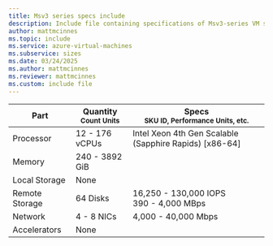 ```yaml
---
title: Msv3 series specs include
description: Include file containing specifications of Msv3-series VM sizes.
author: mattmcinnes
ms.topic: include
ms.service: azure-virtual-machines
ms.subservice: sizes
ms.date: 03/24/2025
ms.author: mattmcinnes
ms.reviewer: mattmcinnes
ms.custom: include file
---
```

| Part | Quantity <br><sup>Count Units | Specs <br><sup>SKU ID, Performance Units, etc.  |
|---|---|---|
| Processor      | 12 - 176 vCPUs       | Intel Xeon 4th Gen Scalable (Sapphire Rapids) [x86-64]                   |
| Memory         | 240 - 3892 GiB          |                      |
| Local Storage  | None           |                    |
| Remote Storage | 64 Disks    | 16,250 - 130,000 IOPS <br>390 - 4,000 MBps |
| Network        | 4 - 8 NICs          | 4,000 - 40,000 Mbps              |
| Accelerators   | None              |                       |
